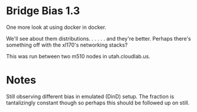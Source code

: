 # Bridge Bias 1.3

One more look at using docker in docker.

We'll see about them distributions. . .
. . . and they're better.
Perhaps there's something off with the xl170's networking stacks?

This was run between two m510 nodes in utah.cloudlab.us.

# Notes

Still observing different bias in emulated (DinD) setup.
The fraction is tantalizingly constant though so perhaps this should be
followed up on still.
